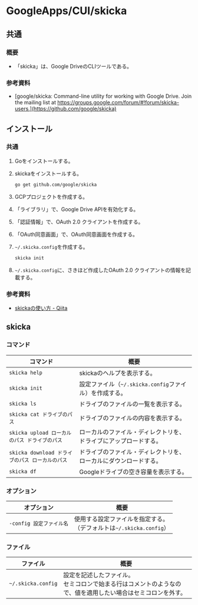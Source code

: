 # GoogleApps/CUI/skicka

## 共通

### 概要

- 「skicka」は、Google DriveのCLIツールである。

### 参考資料

- [google/skicka: Command-line utility for working with Google Drive. Join the mailing list at https://groups.google.com/forum/#!forum/skicka-users.](https://github.com/google/skicka)

## インストール

### 共通

1. Goをインストールする。

2. skickaをインストールする。

    ```bash
    go get github.com/google/skicka
    ```

3. GCPプロジェクトを作成する。

4. 「ライブラリ」で、Google Drive APIを有効化する。

5. 「認証情報」で、OAuth 2.0 クライアントを作成する。

6. 「OAuth同意画面」で、OAuth同意画面を作成する。

7. `~/.skicka.config`を作成する。

    ```bash
    skicka init
    ```

8. `~/.skicka.config`に、さきほど作成したOAuth 2.0 クライアントの情報を記載する。

### 参考資料

- [skickaの使い方 - Qiita](https://qiita.com/sekitaka_1214/items/85875d64c226b2f7ab86)

## skicka

### コマンド

| コマンド                                        | 概要                                                         |
| ----------------------------------------------- | ------------------------------------------------------------ |
| `skicka help`                                   | skickaのヘルプを表示する。                                   |
| `skicka init`                                   | 設定ファイル（`~/.skicka.config`ファイル）を作成する。       |
| `skicka ls`                                     | ドライブのファイルの一覧を表示する。                         |
| `skicka cat ドライブのパス`                     | ドライブのファイルの内容を表示する。                         |
| `skicka upload ローカルのパス ドライブのパス`   | ローカルのファイル・ディレクトリを、ドライブにアップロードする。 |
| `skicka download ドライブのパス ローカルのパス` | ドライブのファイル・ディレクトリを、ローカルにダウンロードする。 |
| `skicka df`                                     | Googleドライブの空き容量を表示する。                         |

### オプション

| オプション               | 概要                                                         |
| ------------------------ | ------------------------------------------------------------ |
| `-config 設定ファイル名` | 使用する設定ファイルを指定する。<br />（デフォルトは`~/.skicka.config`） |

### ファイル

| ファイル           | 概要                                                         |
| ------------------ | ------------------------------------------------------------ |
| `~/.skicka.config` | 設定を記述したファイル。<br />セミコロンで始まる行はコメントのようなので、値を適用したい場合はセミコロンを外す。 |
